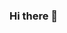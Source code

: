 ### Hi there 👋

<!--
**RodrigoJunges/RodrigoJunges** is a ✨ _special_ ✨ repository because its `README.md` (this file) appears on your GitHub profile.

![Rodrigo Junges GitHub stats](https://github-readme-stats.vercel.app/api?username=rodrigojunges&show_icons=true&theme=transparent)


Here are some ideas to get you started:

- 🔭 I’m currently working on ...
- 🌱 I’m currently learning ...
- 👯 I’m looking to collaborate on ...
- 🤔 I’m looking for help with ...
- 💬 Ask me about ...
- 📫 How to reach me: ...
- 😄 Pronouns: ...
- ⚡ Fun fact: ...
-->
